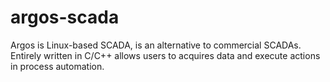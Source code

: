 # argos-scada
Argos is Linux-based SCADA, is an alternative to commercial SCADAs. Entirely written in C/C++ allows users to acquires data and execute actions in process automation.
